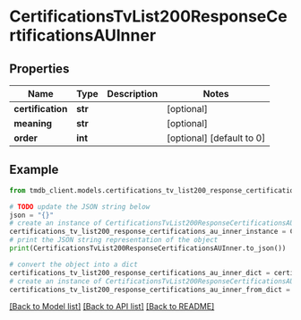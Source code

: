 # CertificationsTvList200ResponseCertificationsAUInner


## Properties

Name | Type | Description | Notes
------------ | ------------- | ------------- | -------------
**certification** | **str** |  | [optional] 
**meaning** | **str** |  | [optional] 
**order** | **int** |  | [optional] [default to 0]

## Example

```python
from tmdb_client.models.certifications_tv_list200_response_certifications_au_inner import CertificationsTvList200ResponseCertificationsAUInner

# TODO update the JSON string below
json = "{}"
# create an instance of CertificationsTvList200ResponseCertificationsAUInner from a JSON string
certifications_tv_list200_response_certifications_au_inner_instance = CertificationsTvList200ResponseCertificationsAUInner.from_json(json)
# print the JSON string representation of the object
print(CertificationsTvList200ResponseCertificationsAUInner.to_json())

# convert the object into a dict
certifications_tv_list200_response_certifications_au_inner_dict = certifications_tv_list200_response_certifications_au_inner_instance.to_dict()
# create an instance of CertificationsTvList200ResponseCertificationsAUInner from a dict
certifications_tv_list200_response_certifications_au_inner_from_dict = CertificationsTvList200ResponseCertificationsAUInner.from_dict(certifications_tv_list200_response_certifications_au_inner_dict)
```
[[Back to Model list]](../README.md#documentation-for-models) [[Back to API list]](../README.md#documentation-for-api-endpoints) [[Back to README]](../README.md)


